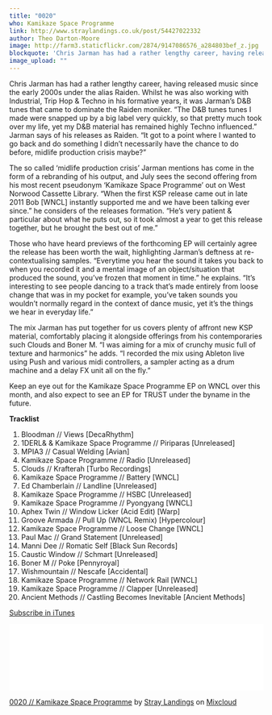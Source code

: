 ```yaml
---
title: "0020"
who: Kamikaze Space Programme
link: http://www.straylandings.co.uk/post/54427022332
author: Theo Darton-Moore
image: http://farm3.staticflickr.com/2874/9147086576_a284803bef_z.jpg
blockquote: 'Chris Jarman has had a rather lengthy career, having released music since the early 2000s under the alias Raiden. Whilst he was also working with Industrial, Trip Hop & Techno in his formative years, it was Jarman’s D&B tunes that came to dominate the Raiden moniker. “The D&B tunes tunes I made were snapped up by a big label very quickly, so that pretty much took over my life, yet my D&B material has remained highly Techno influenced.” Jarman says of his releases as Raiden. “It got to a point where I wanted to go back and do something I didn’t necessarily have the chance to do before, midlife production crisis maybe?”'
image_upload: ""
---
```

Chris Jarman has had a rather lengthy career, having released music since the early 2000s under the alias Raiden. Whilst he was also working with Industrial, Trip Hop & Techno in his formative years, it was Jarman’s D&B tunes that came to dominate the Raiden moniker. “The D&B tunes tunes I made were snapped up by a big label very quickly, so that pretty much took over my life, yet my D&B material has remained highly Techno influenced.” Jarman says of his releases as Raiden. “It got to a point where I wanted to go back and do something I didn’t necessarily have the chance to do before, midlife production crisis maybe?”

The so called ‘midlife production crisis’ Jarman mentions has come in the form of a rebranding of his output, and July sees the second offering from his most recent pseudonym ‘Kamikaze Space Programme’ out on West Norwood Cassette Library. “When the first KSP release came out in late 2011 Bob [WNCL] instantly supported me and we have been talking ever since.” he considers of the releases formation. “He’s very patient & particular about what he puts out, so it took almost a year to get this release together, but he brought the best out of me.”

Those who have heard previews of the forthcoming EP will certainly agree the release has been worth the wait, highlighting Jarman’s deftness at re-contextualising samples. “Everytime you hear the sound it takes you back to when you recorded it and a mental image of an object/situation that produced the sound, you’ve frozen that moment in time.” he explains. “It’s interesting to see people dancing to a track that’s made entirely from loose change that was in my pocket for example, you’ve taken sounds you wouldn’t normally regard in the context of dance music, yet it’s the things we hear in everyday life.”

The mix Jarman has put together for us covers plenty of affront new KSP material, comfortably placing it alongside offerings from his contemporaries such Clouds and Boner M. “I was aiming for a mix of crunchy music full of texture and harmonics” he adds. “I recorded the mix using Ableton live using Push and various midi controllers, a sampler acting as a drum machine and a delay FX unit all on the fly.”

Keep an eye out for the Kamikaze Space Programme EP on WNCL over this month, and also expect to see an EP for TRUST under the byname in the future. 

**Tracklist**

  1. Bloodman // Views [DecaRhythm]
  2. 1DERL& & Kamikaze Space Programme // Piriparas [Unreleased]
  3. MPIA3 // Casual Welding [Avian]
  4. Kamikaze Space Programme // Radio [Unreleased]
  5. Clouds // Krafterah [Turbo Recordings]
  6. Kamikaze Space Programme // Battery [WNCL]
  7. Ed Chamberlain // Landline [Unreleased]
  8. Kamikaze Space Programme // HSBC [Unreleased]
  9. Kamikaze Space Programme // Pyongyang [WNCL]
  10. Aphex Twin // Window Licker (Acid Edit) [Warp]
  11. Groove Armada // Pull Up (WNCL Remix) [Hypercolour]
  12. Kamikaze Space Programme // Loose Change [WNCL]
  13. Paul Mac // Grand Statement [Unreleased]
  14. Manni Dee // Romatic Self [Black Sun Records]
  15. Caustic Window // Schmart [Unreleased]
  16. Boner M // Poke [Pennyroyal]
  17. Wishmountain // Nescafe [Accidental]
  18. Kamikaze Space Programme // Network Rail [WNCL]
  19. Kamikaze Space Programme // Clapper [Unreleased]
  20. Ancient Methods // Castling Becomes Inevitable [Ancient Methods]

[Subscribe in iTunes](https://itunes.apple.com/gb/podcast/stray-landings-mix-series/id556425050?mt=2)

<iframe frameborder="0" height="132" src="//www.mixcloud.com/widget/iframe/?feed=http%3A%2F%2Fwww.mixcloud.com%2Fstraylandings%2F0020-kamikaze-space-programme%2F&embed_uuid=3663826d-fcb2-45cd-baac-2412bab390a1&stylecolor=&embed_type=widget_standard" width="100%"></iframe>

[0020 // Kamikaze Space Programme](http://www.mixcloud.com/straylandings/0020-kamikaze-space-programme/?utm_source=widget&utm_medium=web&utm_campaign=base_links&utm_term=resource_link) by [Stray Landings](http://www.mixcloud.com/straylandings/?utm_source=widget&utm_medium=web&utm_campaign=base_links&utm_term=profile_link) on [ Mixcloud](http://www.mixcloud.com/?utm_source=widget&utm_medium=web&utm_campaign=base_links&utm_term=homepage_link)